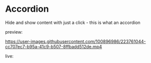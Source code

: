 # Accordion
 Hide and show content with just a click - this is what an accordion

preview:

https://user-images.githubusercontent.com/100896986/223761044-cc707ec7-b95a-41c9-b507-8ffbadd512de.mp4

live:

